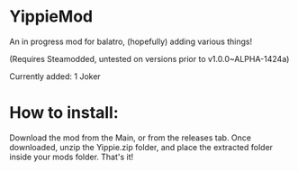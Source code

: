 # YippieMod
An in progress mod for balatro, (hopefully) adding various things!

(Requires Steamodded, untested on versions prior to v1.0.0~ALPHA-1424a)

Currently added:
1 Joker


# How to install:

Download the mod from the Main, or from the releases tab. Once downloaded, unzip the Yippie.zip folder, and place the extracted folder inside your mods folder. That's it!
